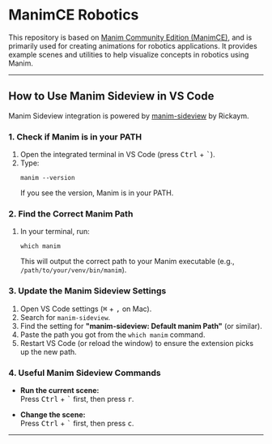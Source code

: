 # ManimCE Robotics

This repository is based on [Manim Community Edition (ManimCE)](https://www.manim.community/), and is primarily used for creating animations for robotics applications. It provides example scenes and utilities to help visualize concepts in robotics using Manim.

---

## How to Use Manim Sideview in VS Code

Manim Sideview integration is powered by [manim-sideview](https://github.com/Rickaym/manim-sideview) by Rickaym.

### 1. Check if Manim is in your PATH

1. Open the integrated terminal in VS Code (press <kbd>Ctrl</kbd> + <kbd>`</kbd>).
2. Type:
   ```
   manim --version
   ```
   If you see the version, Manim is in your PATH.

### 2. Find the Correct Manim Path

1. In your terminal, run:
   ```
   which manim
   ```
   This will output the correct path to your Manim executable (e.g., `/path/to/your/venv/bin/manim`).

### 3. Update the Manim Sideview Settings

1. Open VS Code settings (<kbd>⌘</kbd> + <kbd>,</kbd> on Mac).
2. Search for `manim-sideview`.
3. Find the setting for **"manim-sideview: Default manim Path"** (or similar).
4. Paste the path you got from the `which manim` command.
5. Restart VS Code (or reload the window) to ensure the extension picks up the new path.



### 4. Useful Manim Sideview Commands

- **Run the current scene:**  
  Press <kbd>Ctrl</kbd> + <kbd>`</kbd> first, then press <kbd>r</kbd>.

- **Change the scene:**  
  Press <kbd>Ctrl</kbd> + <kbd>`</kbd> first, then press <kbd>c</kbd>.

---
